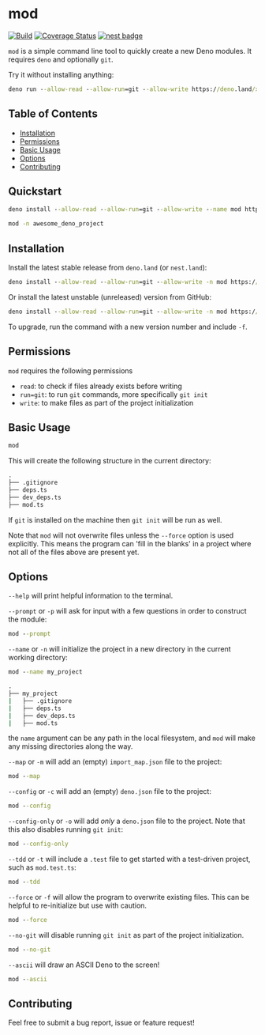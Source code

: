 # mod

[![Build](https://github.com/GJZwiers/mod/actions/workflows/build.yaml/badge.svg)](https://github.com/GJZwiers/mod/actions/workflows/build.yaml)
[![Coverage Status](https://coveralls.io/repos/github/GJZwiers/mod/badge.svg?branch=main)](https://coveralls.io/github/GJZwiers/mod?branch=main)
[![nest badge](https://nest.land/badge.svg)](https://nest.land/package/mod)

`mod` is a simple command line tool to quickly create a new Deno modules. It
requires `deno` and optionally `git`.

Try it without installing anything:

```cmd
deno run --allow-read --allow-run=git --allow-write https://deno.land/x/mod@v0.1.0/mod.ts -n awesome_deno_project
```

## Table of Contents

- [Installation](#installation)
- [Permissions](#permissions)
- [Basic Usage](#basic-usage)
- [Options](#options)
- [Contributing](#contributing)

## Quickstart

```cmd
deno install --allow-read --allow-run=git --allow-write --name mod https://deno.land/x/mod@v0.1.0/mod.ts

mod -n awesome_deno_project
```

## Installation

Install the latest stable release from `deno.land` (or `nest.land`):

```cmd
deno install --allow-read --allow-run=git --allow-write -n mod https://deno.land/x/mod@v0.1.0/mod.ts
```

Or install the latest unstable (unreleased) version from GitHub:

```cmd
deno install --allow-read --allow-run=git --allow-write -n mod https://raw.githubusercontent.com/GJZwiers/mod/main/mod.ts
```

To upgrade, run the command with a new version number and include `-f`.

## Permissions

`mod` requires the following permissions

- `read`: to check if files already exists before writing
- `run=git`: to run `git` commands, more specifically `git init`
- `write`: to make files as part of the project initialization

## Basic Usage

```cmd
mod
```

This will create the following structure in the current directory:

```cmd
.
├── .gitignore
├── deps.ts
├── dev_deps.ts
├── mod.ts
```

If `git` is installed on the machine then `git init` will be run as well.

Note that `mod` will not overwrite files unless the `--force` option is used
explicitly. This means the program can 'fill in the blanks' in a project where
not all of the files above are present yet.

## Options

`--help` will print helpful information to the terminal.

`--prompt` or `-p` will ask for input with a few questions in order to construct
the module:

```cmd
mod --prompt
```

`--name` or `-n` will initialize the project in a new directory in the current
working directory:

```cmd
mod --name my_project
```

```cmd
.
├── my_project
|   ├── .gitignore
|   ├── deps.ts
|   ├── dev_deps.ts
|   ├── mod.ts
```

the `name` argument can be any path in the local filesystem, and `mod` will make
any missing directories along the way.

`--map` or `-m` will add an (empty) `import_map.json` file to the project:

```cmd
mod --map
```

`--config` or `-c` will add an (empty) `deno.json` file to the project:

```cmd
mod --config
```

`--config-only` or `-o` will add _only_ a `deno.json` file to the project. Note
that this also disables running `git init`:

```cmd
mod --config-only
```

`--tdd` or `-t` will include a `.test` file to get started with a test-driven
project, such as `mod.test.ts`:

```cmd
mod --tdd
```

`--force` or `-f` will allow the program to overwrite existing files. This can
be helpful to re-initialize but use with caution.

```cmd
mod --force
```

`--no-git` will disable running `git init` as part of the project
initialization.

```cmd
mod --no-git
```

`--ascii` will draw an ASCII Deno to the screen!

```cmd
mod --ascii
```

## Contributing

Feel free to submit a bug report, issue or feature request!
